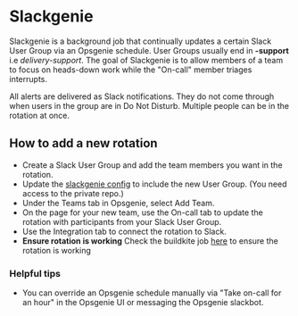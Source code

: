 # Slackgenie

Slackgenie is a background job that continually updates a certain Slack User Group
via an Opsgenie schedule. User Groups usually end in **-support** i.e _delivery-support_.
The goal of Slackgenie is to allow members of a team to focus on heads-down work
while the "On-call" member triages interrupts.

All alerts are delivered as Slack notifications. They do not come through when users
in the group are in Do Not Disturb. Multiple people can be in the rotation at once.

## How to add a new rotation

- Create a Slack User Group and add the team members you want in the rotation.
- Update the [slackgenie config](https://sourcegraph.sourcegraph.com/github.com/sourcegraph/background-jobs/-/blob/slackgenie/config.yaml) to include the new User Group. (You need access to the private repo.) 
- Under the Teams tab in Opsgenie, select Add Team.
- On the page for your new team, use the On-call tab to update the rotation with participants from your Slack User Group.
- Use the Integration tab to connect the rotation to Slack.
- **Ensure rotation is working** Check the buildkite job [here](https://buildkite.com/sourcegraph/background-jobs-slackgenie) to ensure the rotation is working

### Helpful tips

- You can override an Opsgenie schedule manually via "Take on-call for an hour" in the Opsgenie UI
  or messaging the Opsgenie slackbot.
